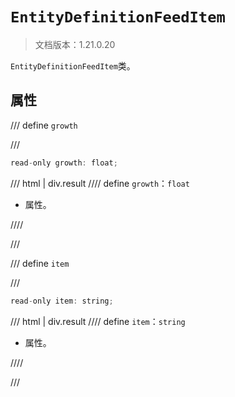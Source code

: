 # `EntityDefinitionFeedItem`

> 文档版本：1.21.0.20

`EntityDefinitionFeedItem`类。

## 属性

/// define
`growth`


///

```js
read-only growth: float;
```

/// html | div.result
//// define
`growth`：`float`

- 属性。


////

///


/// define
`item`


///

```js
read-only item: string;
```

/// html | div.result
//// define
`item`：`string`

- 属性。


////

///


